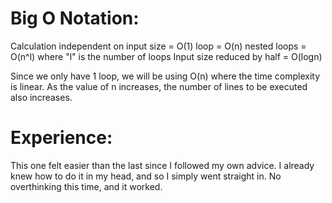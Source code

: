 # Big O Notation: 

Calculation independent on input size = O(1)
loop = O(n)
nested loops = O(n^l) where "l" is the number of loops
Input size reduced by half = O(logn)

Since we only have 1 loop, we will be using O(n) where the time complexity is linear.
As the value of n increases, the number of lines to be executed also increases.

# Experience:

This one felt easier than the last since I followed my own advice. I already knew how to do it in my head, and so I simply went straight in. No overthinking this time, and it worked.